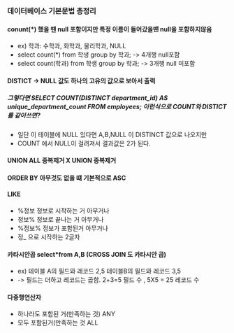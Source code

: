 ### 데이터베이스 기본문법 총정리

#### conunt(*) 했을 땐 null 포함이지만 특정 이름이 들어갔을떈 null을 포함하지않음 
- ex) 학과: 수학과, 화학과, 물리학과, NULL
- select count(*) from 학생 group by 학과; -> 4개행 null포함
- select count(학과) from 학생 group by 학과; -> 3개행 null 미포함

#### DISTICT -> NULL 값도 하나의 고유의 값으로 보아서 출력

##### 그렇다면 SELECT COUNT(DISTINCT department_id) AS unique_department_count FROM employees; 이런식으로 COUNT와 DISTICT를 같이쓰면?
- 일단 이 테이블에 NULL 있다면 A,B,NULL 이 DISTINCT 값으로 나오지만
- COUNT 에서 NULL이 걸려져서 결과값은 2가 된다.

#### UNION ALL 중복제거 X UNION 중복제거 

#### ORDER BY 아무것도 없을 떄 기본적으로 ASC

#### LIKE 
- %정보 정보로 시작하는 거 아무거나
- 정보% 정보로 끝나는 거 아무거나
- %정보% 정보가 포함된거 아무거나
- 정_  으로 시작하는 2글자 

#### 카타시안곱 select*from A,B (CROSS JOIN 도 카타시안 곱)
- ex)  테이블 A의 필드와 레코드 2,5 테이블B의 필드와 레코드 3,5
- -> 필드는 더하고 레코드는 곱함. 2+3=5 필드 수 , 5X5 = 25 레코드 수

#### 다중행연산자
- 하나라도 포함된 거(만족하는 것) ANY
- 모두 포함된거(만족하는 것 ALL
